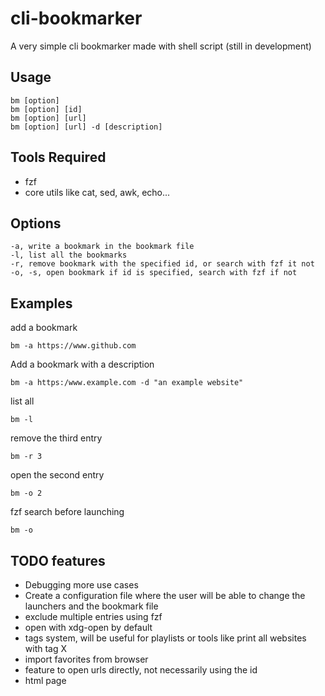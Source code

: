 # cli-bookmarker
A very simple cli bookmarker made with shell script (still in development)

## Usage
```
bm [option]
bm [option] [id]
bm [option] [url]
bm [option] [url] -d [description] 
```

## Tools Required
* fzf
* core utils like cat, sed, awk, echo...

## Options
```
-a, write a bookmark in the bookmark file
-l, list all the bookmarks
-r, remove bookmark with the specified id, or search with fzf it not
-o, -s, open bookmark if id is specified, search with fzf if not 
```

## Examples

add a bookmark
```
bm -a https://www.github.com
```
Add a bookmark with a description
```
bm -a https:/www.example.com -d "an example website"
```
list all
```
bm -l
```
remove the third entry
```
bm -r 3
```
open the second entry
```
bm -o 2
```
fzf search before launching
```
bm -o
```

## TODO features

* Debugging more use cases
* Create a configuration file where the user will be able to change the launchers and the bookmark file
* exclude multiple entries using fzf
* open with xdg-open by default
* tags system, will be useful for playlists or tools like print all websites with tag X
* import favorites from browser
* feature to open urls directly, not necessarily using the id
* html page
